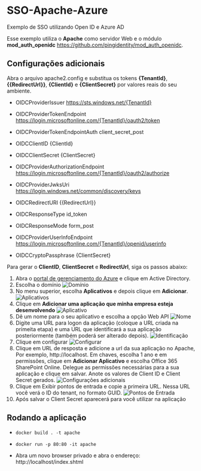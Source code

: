 # SSO-Apache-Azure
Exemplo de SSO utilizando Open ID e Azure AD

Esse exemplo utiliza o **Apache** como servidor Web e o módulo **mod_auth_openidc** https://github.com/pingidentity/mod_auth_openidc.

## Configurações adicionais
Abra o arquivo apache2.config e substitua os tokens **{TenantId}**, **{{RedirectUrl}}**, **{ClientId}** e **{ClientSecret}** por valores reais do seu ambiente.


- OIDCProviderIssuer https://sts.windows.net/{TenantId}
- OIDCProviderTokenEndpoint https://login.microsoftonline.com/{TenantId}/oauth2/token
- OIDCProviderTokenEndpointAuth client_secret_post
- OIDCClientID {ClientId}
- OIDCClientSecret {ClientSecret}
- OIDCProviderAuthorizationEndpoint https://login.microsoftonline.com/{TenantId}/oauth2/authorize
- OIDCProviderJwksUri https://login.windows.net/common/discovery/keys
- OIDCRedirectURI {{RedirectUrl}}
- OIDCResponseType id_token
- OIDCResponseMode form_post

- OIDCProviderUserInfoEndpoint https://login.microsoftonline.com/{TenantId}/openid/userinfo
- OIDCCryptoPassphrase {ClientSecret}


Para gerar o **ClientID**, **ClientSecret** e **RedirectUrl**, siga os passos abaixo:

1. Abra o [portal de gerenciamento do Azure](https://manage.windowsazure.com/) e clique em Active Directory.
1. Escolha o domínio
![Domínio](https://cloud.githubusercontent.com/assets/12012898/9564863/dad31a90-4e8a-11e5-8708-24bc945ae095.png)
1. No menu superior, escolha **Aplicativos** e depois clique em **Adicionar**.
![Aplicativos](https://cloud.githubusercontent.com/assets/12012898/9564869/45595046-4e8b-11e5-9a83-84a34806ca5a.png)
1. Clique em **Adicionar uma aplicação que minha empresa esteja desenvolvendo**
![Aplicativo](https://cloud.githubusercontent.com/assets/12012898/9564874/8c06200a-4e8b-11e5-8cb2-f134fcf9dbfa.png)
1. Dê um nome para o seu aplicativo e escolha a opção Web API
![Nome](https://cloud.githubusercontent.com/assets/12012898/9564881/e8c1b08e-4e8b-11e5-80b6-cd0b0b179bad.png)
1. Digite uma URL para logon da aplicação (coloque a URL criada na primeita etapa) e uma URL que identificará a sua aplicação posteriormente (também poderá ser alterado depois).
![Identificação](https://cloud.githubusercontent.com/assets/12012898/9564880/e895684e-4e8b-11e5-9d4a-5de5bf65dd10.png)
1. Clique em configurar
![Configurar]("https://cloud.githubusercontent.com/assets/12012898/9565185/33786270-4e97-11e5-9f31-3c98f166f220.png)
1. Clique em URL de resposta e adicione a url da sua aplicação no Apache, Por exemplo, http://localhost. Em chaves, escolha 1 ano e em permissões, clique em **Adicionar Aplicativo** e escolha Office 365 SharePoint Online. Delegue as permissões necessárias para a sua aplicação e clique em salvar. Anote os valores de Client ID e Client Secret gerados.
![Configurações adicionais](https://cloud.githubusercontent.com/assets/12012898/9565194/56936778-4e97-11e5-8504-2aaa3e921fea.png)
1. Clique em Exibir pontos de entrada e copie a primeira URL. Nessa URL você verá o ID do tenant, no formato GUID.
![Pontos de Entrada](https://cloud.githubusercontent.com/assets/12012898/9565207/bdc359b2-4e97-11e5-8a48-78ade248fa84.png)
1. Após salvar o Client Secret aparecerá para você utilizar na aplicação

## Rodando a aplicação

- `docker build . -t apache`
- `docker run -p 80:80 -it apache`

- Abra um novo browser privado e abra o endereço: http://localhost/index.shtml
